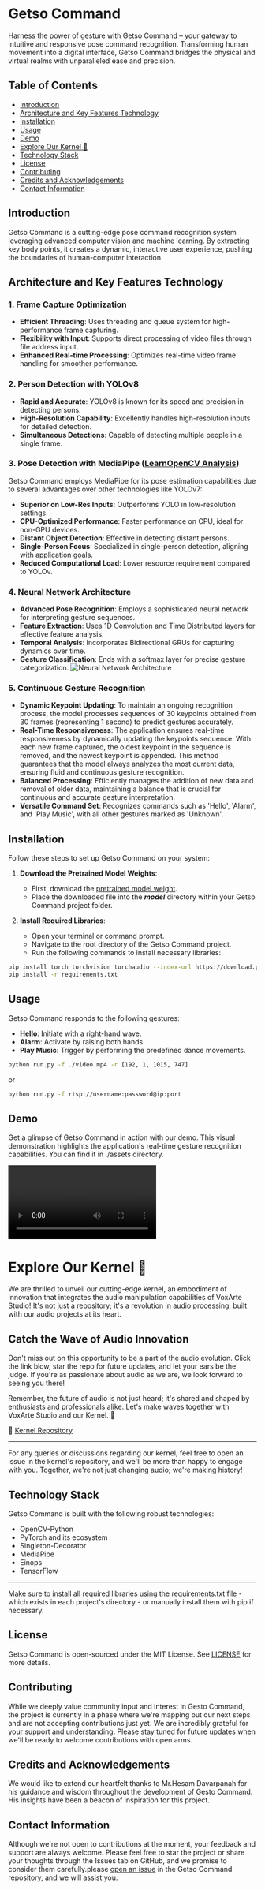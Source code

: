 # Getso Command

Harness the power of gesture with Getso Command – your gateway to intuitive and responsive pose command recognition. Transforming human movement into a digital interface, Getso Command bridges the physical and virtual realms with unparalleled ease and precision.

## Table of Contents
- [Introduction](#introduction)
- [Architecture and Key Features Technology](#architecture-and-key-features-technology)
- [Installation](#installation)
- [Usage](#usage)
- [Demo](#demo)
- [Explore Our Kernel 🚀](#explore-our-kernel-)
- [Technology Stack](#technology-stack)
- [License](#license)
- [Contributing](#contributing)
- [Credits and Acknowledgements](#credits-and-acknowledgements)
- [Contact Information](#contact-information)

## Introduction
Getso Command is a cutting-edge pose command recognition system leveraging advanced computer vision and machine learning. By extracting key body points, it creates a dynamic, interactive user experience, pushing the boundaries of human-computer interaction.

## Architecture and Key Features Technology

### 1. Frame Capture Optimization
- **Efficient Threading**: Uses threading and queue system for high-performance frame capturing.
- **Flexibility with Input**: Supports direct processing of video files through file address input.
- **Enhanced Real-time Processing**: Optimizes real-time video frame handling for smoother performance.

### 2. Person Detection with YOLOv8
- **Rapid and Accurate**: YOLOv8 is known for its speed and precision in detecting persons.
- **High-Resolution Capability**: Excellently handles high-resolution inputs for detailed detection.
- **Simultaneous Detections**: Capable of detecting multiple people in a single frame.

### 3. Pose Detection with MediaPipe ([LearnOpenCV Analysis](https://learnopencv.com/yolov7-pose-vs-mediapipe-in-human-pose-estimation/))
Getso Command employs MediaPipe for its pose estimation capabilities due to several advantages over other technologies like YOLOv7:

- **Superior on Low-Res Inputs**: Outperforms YOLO in low-resolution settings.
- **CPU-Optimized Performance**: Faster performance on CPU, ideal for non-GPU devices.
- **Distant Object Detection**: Effective in detecting distant persons.
- **Single-Person Focus**: Specialized in single-person detection, aligning with application goals.
- **Reduced Computational Load**: Lower resource requirement compared to YOLOv.

### 4. Neural Network Architecture
- **Advanced Pose Recognition**: Employs a sophisticated neural network for interpreting gesture sequences.
- **Feature Extraction**: Uses 1D Convolution and Time Distributed layers for effective feature analysis.
- **Temporal Analysis**: Incorporates Bidirectional GRUs for capturing dynamics over time.
- **Gesture Classification**: Ends with a softmax layer for precise gesture categorization.
![Neural Network Architecture](./assets/neural_network_architectur.jpg)

### 5. Continuous Gesture Recognition
- **Dynamic Keypoint Updating**: To maintain an ongoing recognition process, the model processes sequences of 30 keypoints obtained from 30 frames (representing 1 second) to predict gestures accurately.
- **Real-Time Responsiveness**: The application ensures real-time responsiveness by dynamically updating the keypoints sequence. With each new frame captured, the oldest keypoint in the sequence is removed, and the newest keypoint is appended. This method guarantees that the model always analyzes the most current data, ensuring fluid and continuous gesture recognition.
- **Balanced Processing**: Efficiently manages the addition of new data and removal of older data, maintaining a balance that is crucial for continuous and accurate gesture interpretation.
- **Versatile Command Set**: Recognizes commands such as 'Hello', 'Alarm', and 'Play Music', with all other gestures marked as 'Unknown'.


## Installation
Follow these steps to set up Getso Command on your system:

1. **Download the Pretrained Model Weights**:
   - First, download the [pretrained model weight](https://drive.google.com/file/d/1ZrOyA84jIop2Z1WJGwOauCKoBzELfOgu/view?usp=sharing).
   - Place the downloaded file into the ***model*** directory within your Getso Command project folder.

2. **Install Required Libraries**:
   - Open your terminal or command prompt.
   - Navigate to the root directory of the Getso Command project.
   - Run the following commands to install necessary libraries:

```bash
pip install torch torchvision torchaudio --index-url https://download.pytorch.org/whl/cu117
pip install -r requirements.txt
```

## Usage
Getso Command responds to the following gestures:

- **Hello**: Initiate with a right-hand wave.
- **Alarm**: Activate by raising both hands.
- **Play Music**: Trigger by performing the predefined dance movements.

```bash
python run.py -f ./video.mp4 -r [192, 1, 1015, 747]
```

or

```bash
python run.py -f rtsp://username:password@ip:port
```

## Demo
Get a glimpse of Getso Command in action with our demo. This visual demonstration highlights the application's real-time gesture recognition capabilities. You can find it in ./assets directory.

![Getso Command Demo](./assets/getso_command_demo.mp4)


# Explore Our Kernel 🚀
We are thrilled to unveil our cutting-edge kernel, an embodiment of innovation that integrates the audio manipulation capabilities of VoxArte Studio! It's not just a repository; it's a revolution in audio processing, built with our audio projects at its heart.

## Catch the Wave of Audio Innovation
Don't miss out on this opportunity to be a part of the audio evolution. Click the link blow, star the repo for future updates, and let your ears be the judge. If you're as passionate about audio as we are, we look forward to seeing you there!

Remember, the future of audio is not just heard; it's shared and shaped by enthusiasts and professionals alike. Let's make waves together with VoxArte Studio and our Kernel. 🚀

🔗 [Kernel Repository](https://github.com/Meta-Intelligence-Services)

---

For any queries or discussions regarding our kernel, feel free to open an issue in the kernel's repository, and we'll be more than happy to engage with you. Together, we're not just changing audio; we're making history!


## Technology Stack
Getso Command is built with the following robust technologies:

- OpenCV-Python
- PyTorch and its ecosystem
- Singleton-Decorator
- MediaPipe
- Einops
- TensorFlow

---

Make sure to install all required libraries using the requirements.txt file - which exists in each project's directory - or manually install them with pip if necessary.

## License
Getso Command is open-sourced under the MIT License. See [LICENSE](LICENSE) for more details.

## Contributing
While we deeply value community input and interest in Gesto Command, the project is currently in a phase where we're mapping out our next steps and are not accepting contributions just yet. We are incredibly grateful for your support and understanding. Please stay tuned for future updates when we'll be ready to welcome contributions with open arms.

## Credits and Acknowledgements
We would like to extend our heartfelt thanks to Mr.Hesam Davarpanah for his guidance and wisdom throughout the development of Gesto Command. His insights have been a beacon of inspiration for this project.

## Contact Information
Although we're not open to contributions at the moment, your feedback and support are always welcome. Please feel free to star the project or share your thoughts through the Issues tab on GitHub, and we promise to consider them carefully.please [open an issue](https://github.com/Amir-Nassimi/Getso-Command/issues) in the Getso Command repository, and we will assist you.